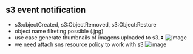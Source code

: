 ## s3 event notification
- s3:objectCreated, s3:ObjectRemoved, s3:Object:Restore
- object name filreting possible (.jpg)
- use case generate thumbnails of imagens uploaded to s3. ⏬
![image](https://github.com/user-attachments/assets/aca21221-1792-41a7-8c0e-39a3ec2b31f1)
- we need attach sns resource policy to work with s3
![image](https://github.com/user-attachments/assets/194ef8b4-e4e2-45e7-b4ce-aa689bf732ab)

